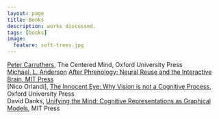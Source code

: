 ```yaml
---
layout: page
title: Books
description: works discussed.
tags: [books]
image:
  feature: soft-trees.jpg
---
```



[Peter Carruthers](http://faculty.philosophy.umd.edu/pcarruthers/#), The Centered Mind, Oxford University Press    
[Michael, L. Anderson]() [After Phrenology: Neural Reuse and the Interactive Brain, MIT Press](http://mitpress.mit.edu/books/after-phrenology)   
[Nico Orlandi], [The Innocent Eye: Why Vision is not a Cognitive Process](http://ukcatalogue.oup.com/product/9780199375035.do), Oxford University Press     
David Danks, [Unifying the Mind: Cognitive Representations as Graphical Models](http://mitpress.mit.edu/authors/david-danks), MIT Press    
